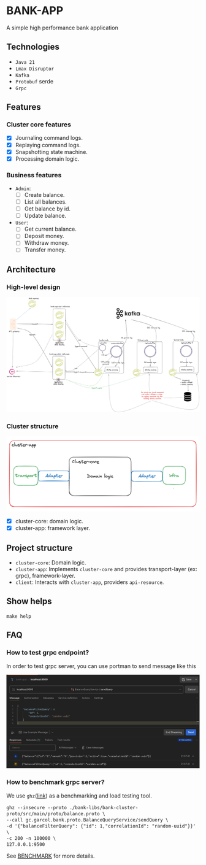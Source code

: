 # BANK-APP
A simple high performance bank application

## Technologies
- `Java 21`
- `Lmax Disruptor`
- `Kafka`
- `Protobuf` serde
- `Grpc`

## Features

### Cluster core features
- [X] Journaling command logs.
- [X] Replaying command logs.
- [X] Snapshotting state machine.
- [X] Processing domain logic.

### Business features
- `Admin`:
  - [ ] Create balance.
  - [ ] List all balances.
  - [ ] Get balance by id.
  - [ ] Update balance.
- `User`:
  - [ ] Get current balance.
  - [ ] Deposit money.
  - [ ] Withdraw money.
  - [ ] Transfer money.

## Architecture
### High-level design
![high level design](./docs/bank-app-v1.0.0.png)

### Cluster structure
![cluster-ddd.png](./docs/cluster-ddd.png)

- [X] cluster-core: domain logic.
- [X] cluster-app: framework layer.

## Project structure
- `cluster-core`: Domain logic.
- `cluster-app`: Implements `cluster-core` and provides transport-layer (ex: grpc), framework-layer.
- `client`: Interacts with `cluster-app`, providers `api-resource`.

## Show helps
```shell
make help
```

## FAQ
### How to test grpc endpoint?
In order to test grpc server, you can use portman to send message like this

![grpc-query.png](docs/examples/grpc-query.png)

### How to benchmark grpc server?
We use `ghz`([link](https://github.com/bojand/ghz)) as a benchmarking and load testing tool.

```shell
ghz --insecure --proto ./bank-libs/bank-cluster-proto/src/main/proto/balance.proto \
--call gc.garcol.bank.proto.BalanceQueryService/sendQuery \
-d '{"balanceFilterQuery": {"id": 1,"correlationId": "random-uuid"}}' \
-c 200 -n 100000 \
127.0.0.1:9500
```

See [BENCHMARK](./README_benchmark.md) for more details.
